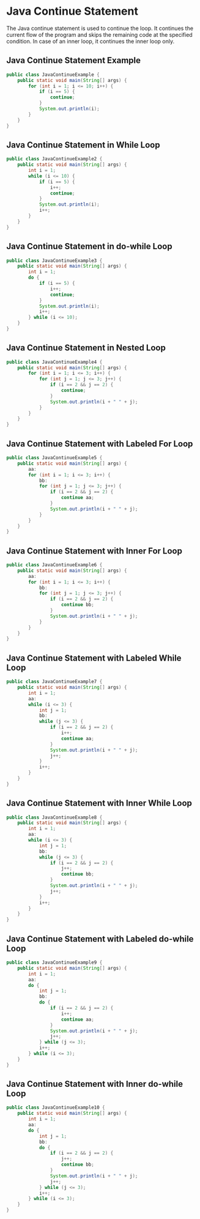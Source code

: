 # Java Continue Statement

The Java continue statement is used to continue the loop. It continues the current flow of the program and skips the remaining code at the specified condition. In case of an inner loop, it continues the inner loop only.

## Java Continue Statement Example

```java
public class JavaContinueExample {
    public static void main(String[] args) {
        for (int i = 1; i <= 10; i++) {
            if (i == 5) {
                continue;
            }
            System.out.println(i);
        }
    }
}
```

## Java Continue Statement in While Loop

```java
public class JavaContinueExample2 {
    public static void main(String[] args) {
        int i = 1;
        while (i <= 10) {
            if (i == 5) {
                i++;
                continue;
            }
            System.out.println(i);
            i++;
        }
    }
}
```

## Java Continue Statement in do-while Loop

```java
public class JavaContinueExample3 {
    public static void main(String[] args) {
        int i = 1;
        do {
            if (i == 5) {
                i++;
                continue;
            }
            System.out.println(i);
            i++;
        } while (i <= 10);
    }
}
```

## Java Continue Statement in Nested Loop

```java
public class JavaContinueExample4 {
    public static void main(String[] args) {
        for (int i = 1; i <= 3; i++) {
            for (int j = 1; j <= 3; j++) {
                if (i == 2 && j == 2) {
                    continue;
                }
                System.out.println(i + " " + j);
            }
        }
    }
}
```

## Java Continue Statement with Labeled For Loop

```java
public class JavaContinueExample5 {
    public static void main(String[] args) {
        aa:
        for (int i = 1; i <= 3; i++) {
            bb:
            for (int j = 1; j <= 3; j++) {
                if (i == 2 && j == 2) {
                    continue aa;
                }
                System.out.println(i + " " + j);
            }
        }
    }
}
```

## Java Continue Statement with Inner For Loop

```java
public class JavaContinueExample6 {
    public static void main(String[] args) {
        aa:
        for (int i = 1; i <= 3; i++) {
            bb:
            for (int j = 1; j <= 3; j++) {
                if (i == 2 && j == 2) {
                    continue bb;
                }
                System.out.println(i + " " + j);
            }
        }
    }
}
```

## Java Continue Statement with Labeled While Loop

```java
public class JavaContinueExample7 {
    public static void main(String[] args) {
        int i = 1;
        aa:
        while (i <= 3) {
            int j = 1;
            bb:
            while (j <= 3) {
                if (i == 2 && j == 2) {
                    i++;
                    continue aa;
                }
                System.out.println(i + " " + j);
                j++;
            }
            i++;
        }
    }
}
```

## Java Continue Statement with Inner While Loop

```java
public class JavaContinueExample8 {
    public static void main(String[] args) {
        int i = 1;
        aa:
        while (i <= 3) {
            int j = 1;
            bb:
            while (j <= 3) {
                if (i == 2 && j == 2) {
                    j++;
                    continue bb;
                }
                System.out.println(i + " " + j);
                j++;
            }
            i++;
        }
    }
}
```

## Java Continue Statement with Labeled do-while Loop

```java
public class JavaContinueExample9 {
    public static void main(String[] args) {
        int i = 1;
        aa:
        do {
            int j = 1;
            bb:
            do {
                if (i == 2 && j == 2) {
                    i++;
                    continue aa;
                }
                System.out.println(i + " " + j);
                j++;
            } while (j <= 3);
            i++;
        } while (i <= 3);
    }
}
```

## Java Continue Statement with Inner do-while Loop

```java
public class JavaContinueExample10 {
    public static void main(String[] args) {
        int i = 1;
        aa:
        do {
            int j = 1;
            bb:
            do {
                if (i == 2 && j == 2) {
                    j++;
                    continue bb;
                }
                System.out.println(i + " " + j);
                j++;
            } while (j <= 3);
            i++;
        } while (i <= 3);
    }
}
```
